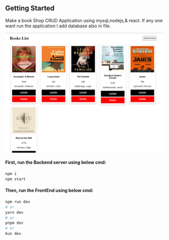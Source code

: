 
## Getting Started

Make a book Shop CRUD Application using mysql,nodejs,& react. If any one want run the application I add database also in file.

![alt text](screenshot.png)
 

#### First, run the Backend  server using below cmd:
```bash
npm i
npm start
```

#### Then, run the FrontEnd using below cmd:
```bash
npm run dev
# or
yarn dev
# or
pnpm dev
# or
bun dev
```

